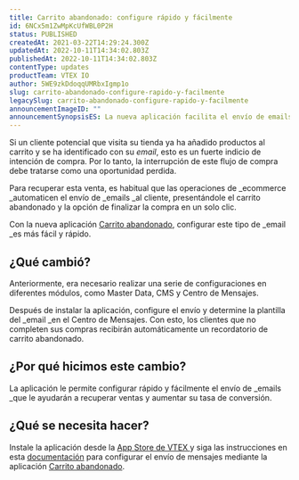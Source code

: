 ```yaml
---
title: Carrito abandonado: configure rápido y fácilmente
id: 6NCx5m1ZwMpKcUfWBL0P2H
status: PUBLISHED
createdAt: 2021-03-22T14:29:24.300Z
updatedAt: 2022-10-11T14:34:02.803Z
publishedAt: 2022-10-11T14:34:02.803Z
contentType: updates
productTeam: VTEX IO
author: 5WE9zkDdoqqUMRbxIgmp1o
slug: carrito-abandonado-configure-rapido-y-facilmente
legacySlug: carrito-abandonado-configure-rapido-y-facilmente
announcementImageID: ""
announcementSynopsisES: La nueva aplicación facilita el envío de emails a los clientes que han interrumpido sus compras.
---
```


Si un cliente potencial que visita su tienda ya ha añadido productos al carrito y se ha identificado con su _email_, esto es un fuerte indicio de intención de compra. Por lo tanto, la interrupción de este flujo de compra debe tratarse como una oportunidad perdida.

Para recuperar esta venta, es habitual que las operaciones de _ecommerce _automaticen el envío de _emails _al cliente, presentándole el carrito abandonado y la opción de finalizar la compra en un solo clic.

Con la nueva aplicación [Carrito abandonado](https://apps.vtex.com/vtexlatam-abandoned-cart-service/p), configurar este tipo de _email _es más fácil y rápido.

## ¿Qué cambió?

Anteriormente, era necesario realizar una serie de configuraciones en diferentes módulos, como Master Data, CMS y Centro de Mensajes.

Después de instalar la aplicación, configure el envío y determine la plantilla del _email _en el Centro de Mensajes. Con esto, los clientes que no completen sus compras recibirán automáticamente un recordatorio de carrito abandonado.

## ¿Por qué hicimos este cambio?

La aplicación le permite configurar rápido y fácilmente el envío de _emails _que le ayudarán a recuperar ventas y aumentar su tasa de conversión.

## ¿Qué se necesita hacer?

Instale la aplicación desde la [App Store de VTEX ](https://apps.vtex.com/vtexlatam-abandoned-cart-service/p)y siga las instrucciones en esta [documentación](https://developers.vtex.com/vtex-developer-docs/docs/vtex-abandoned-cart-service) para configurar el envío de mensajes mediante la aplicación [Carrito abandonado](https://apps.vtex.com/vtexlatam-abandoned-cart-service/p).
